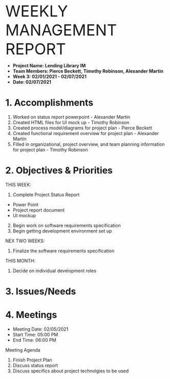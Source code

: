 <p><font size=18>WEEKLY MANAGEMENT REPORT</font></p>

+ **Project Name: Lending Library IM**
+ **Team Members: Pierce Beckett, Timothy Robinson, Alexander Martin**
+ **Week 3: 02/01/2021 - 02/07/2021**
+ **Date: 02/07/2021**


# 1. Accomplishments
1. Worked on status report powerpoint - Alexander Martin
2. Created HTML files for UI mock up - Timothy Robinson
3. Created process model/diagrams for project plan - Pierce Beckett
4. Created functional requirement overview for project plan - Alexander Martin
5. Filled in organizational, project overview, and team planning information for project plan - Timothy Robinson

# 2. Objectives & Priorities

THIS WEEK:
1. Complete Project Status Report
 * Power Point
 * Project report document
 * UI mockup
2. Begin work on software requirements specification
3. Begin getting development environment set up

NEX TWO WEEKS:
1. Finalize the software requirements specification

THIS MONTH:
1. Decide on individual development roles

# 3. Issues/Needs

# 4. Meetings
+ Meeting Date: 02/05/2021
+ Start Time: 05:00 PM
+ End Time: 06:00 PM

Meeting Agenda
1. Finish Project Plan
2. Discuss status report
3. Discuss specifics about project technolgies to be used
